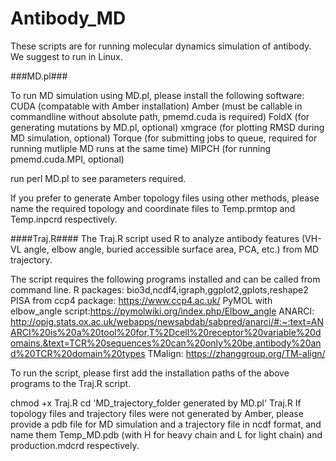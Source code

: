 # Antibody_MD
These scripts are for running molecular dynamics simulation of antibody. We suggest to run in Linux.

###MD.pl###

To run MD simulation using MD.pl, please install the following software:
CUDA (compatable with Amber installation)
Amber (must be callable in commandline without absolute path, pmemd.cuda is required)
FoldX (for generating mutations by MD.pl, optional)
xmgrace (for plotting RMSD during MD simulation, optional)
Torque (for submitting jobs to queue, required for running mutliple MD runs at the same time)
MIPCH (for running pmemd.cuda.MPI, optional)

run perl MD.pl to see parameters required.

If you prefer to generate Amber topology files using other methods, please name the required topology and coordinate files to Temp.prmtop and Temp.inpcrd respectively.

####Traj.R####
The Traj.R script used R to analyze antibody features (VH-VL angle, elbow angle, buried accessible surface area, PCA, etc.) from MD trajectory.

The script requires the following programs installed and can be called from command line.
R packages: bio3d,ncdf4,igraph,ggplot2,gplots,reshape2
PISA from ccp4 package: https://www.ccp4.ac.uk/ 
PyMOL with elbow_angle script:https://pymolwiki.org/index.php/Elbow_angle
ANARCI: http://opig.stats.ox.ac.uk/webapps/newsabdab/sabpred/anarci/#:~:text=ANARCI%20is%20a%20tool%20for,T%2Dcell%20receptor%20variable%20domains.&text=TCR%20sequences%20can%20only%20be,antibody%20and%20TCR%20domain%20types
TMalign: https://zhanggroup.org/TM-align/

To run the script, please first add the installation paths of the above programs to the Traj.R script.

  chmod +x Traj.R
  cd 'MD_trajectory_folder generated by MD.pl'
  Traj.R
If topology files and trajectory files were not generated by Amber, please provide a pdb file for MD simulation and a trajectory file in ncdf format, and name them Temp_MD.pdb (with H for heavy chain and L for light chain) and production.mdcrd respectively.
